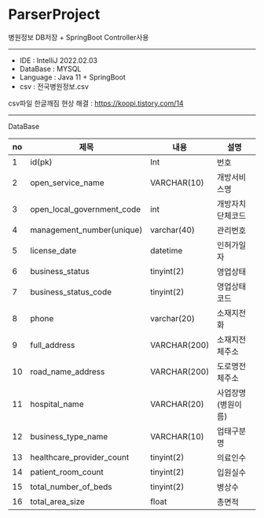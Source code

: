 # ParserProject
병원정보 DB저장 + SpringBoot Controller사용

---

* IDE : IntelliJ 2022.02.03
* DataBase : MYSQL
* Language : Java 11 + SpringBoot
* csv : 전국병원정보.csv

csv파일 한글깨짐 현상 해결 : https://koopi.tistory.com/14 

---

DataBase

|no|제목|내용|설명|
|---|---|---|---|
|1|id(pk)|Int|번호|
|2|open_service_name|VARCHAR(10)|개방서비스명|
|3|open_local_government_code|int|개방자치단체코드|
|4|management_number(unique)|varchar(40)|관리번호|
|5|license_date|datetime|인허가일자|
|6|business_status|tinyint(2)|영업상태|
|7|business_status_code|tinyint(2)|영업상태코드|
|8|phone|varchar(20)|소재지전화|
|9|full_address|VARCHAR(200)|소재지전체주소|
|10|road_name_address|VARCHAR(200)|도로명전체주소|
|11|hospital_name|VARCHAR(20)|사업장명(병원이름)|
|12|business_type_name|VARCHAR(10)|업태구분명|
|13|healthcare_provider_count|tinyint(2)|의료인수|
|14|patient_room_count|tinyint(2)|입원실수|
|15|total_number_of_beds|tinyint(2)|병상수|
|16|total_area_size|float|총면적|

